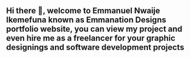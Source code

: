 ## Hi there 👋, welcome to Emmanuel Nwaije Ikemefuna known as Emmanation Designs portfolio website, you can view my project and even hire me as a freelancer for your graphic designings and software development projects 

<!--
**Emmanation-Designs/Emmanation-designs** is a ✨ _special_ ✨ repository because its `README.md` (this file) appears on your GitHub profile.

Here are some ideas to get you started:

- 🔭 I’m currently working on ...
- 🌱 I’m currently learning ...
- 👯 I’m looking to collaborate on ...
- 🤔 I’m looking for help with ...
- 💬 Ask me about ...
- 📫 How to reach me: ...
- 😄 Pronouns: ...
- ⚡ Fun fact: ...
-->
